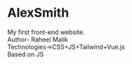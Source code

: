# AlexSmith
My first front-end website.
<br>
Author- Raheel Malik
<br>
Technologies->CSS+JS+Tailwind+Vue.js
<br>
Based on JS
